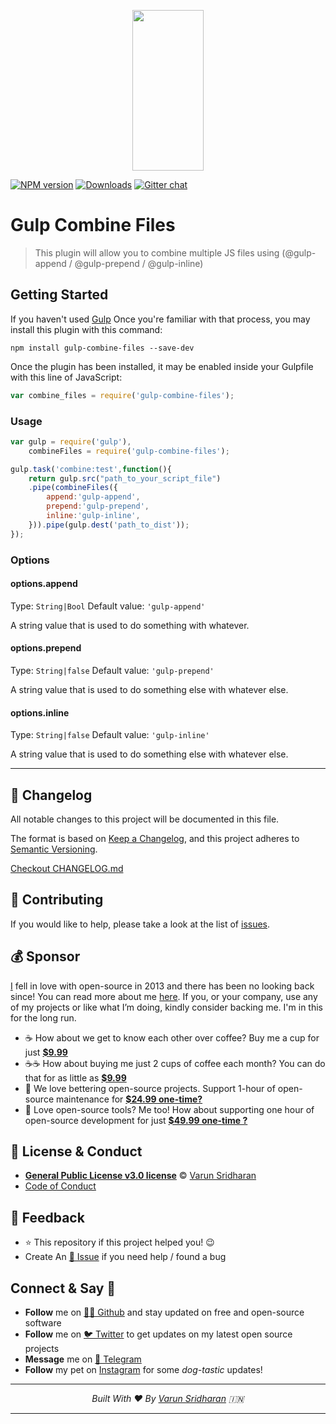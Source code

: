 <p align="center">
  <a href="http://gulpjs.com">
    <img height="257" width="114" src="https://raw.githubusercontent.com/gulpjs/artwork/master/gulp-2x.png">
  </a>
</p>

[![NPM version][npm-image]][npm-url] [![Downloads][downloads-image]][npm-url] [![Gitter chat][gitter-image]][gitter-url]


# Gulp Combine Files

> This plugin will allow you to combine multiple JS files using (@gulp-append / @gulp-prepend / @gulp-inline)

## Getting Started
If you haven't used [Gulp](http://gulpjs.com/) Once you're familiar with that process, you may install this plugin with this command:

```shell
npm install gulp-combine-files --save-dev
```

Once the plugin has been installed, it may be enabled inside your Gulpfile with this line of JavaScript:

```js
var combine_files = require('gulp-combine-files');
```


### Usage

```js
var gulp = require('gulp'),
    combineFiles = require('gulp-combine-files');

gulp.task('combine:test',function(){
	return gulp.src("path_to_your_script_file")
	.pipe(combineFiles({
	    append:'gulp-append',
	    prepend:'gulp-prepend',
	    inline:'gulp-inline',
	})).pipe(gulp.dest('path_to_dist'));
});
```

### Options

#### options.append
Type: `String|Bool`
Default value: `'gulp-append'`

A string value that is used to do something with whatever.

#### options.prepend
Type: `String|false`
Default value: `'gulp-prepend'`

A string value that is used to do something else with whatever else.

#### options.inline
Type: `String|false`
Default value: `'gulp-inline'`

A string value that is used to do something else with whatever else.

--- 

## 📝 Changelog
All notable changes to this project will be documented in this file.

The format is based on [Keep a Changelog](https://keepachangelog.com/en/1.0.0/),
and this project adheres to [Semantic Versioning](https://semver.org/spec/v2.0.0.html).

[Checkout CHANGELOG.md](/CHANGELOG.md)

## 🤝 Contributing
If you would like to help, please take a look at the list of [issues](issues/).

## 💰 Sponsor
[I][twitter] fell in love with open-source in 2013 and there has been no looking back since! You can read more about me [here][website].
If you, or your company, use any of my projects or like what I’m doing, kindly consider backing me. I'm in this for the long run.

- ☕ How about we get to know each other over coffee? Buy me a cup for just [**$9.99**][buymeacoffee]
- ☕️☕️ How about buying me just 2 cups of coffee each month? You can do that for as little as [**$9.99**][buymeacoffee]
- 🔰         We love bettering open-source projects. Support 1-hour of open-source maintenance for [**$24.99 one-time?**][paypal]
- 🚀         Love open-source tools? Me too! How about supporting one hour of open-source development for just [**$49.99 one-time ?**][paypal]

## 📜  License & Conduct
- [**General Public License v3.0 license**](LICENSE) © [Varun Sridharan](website)
- [Code of Conduct](code-of-conduct.md)

## 📣 Feedback
- ⭐ This repository if this project helped you! :wink:
- Create An [🔧 Issue](issues/) if you need help / found a bug

## Connect & Say 👋
- **Follow** me on [👨‍💻 Github][github] and stay updated on free and open-source software
- **Follow** me on [🐦 Twitter][twitter] to get updates on my latest open source projects
- **Message** me on [📠 Telegram][telegram]
- **Follow** my pet on [Instagram][sofythelabrador] for some _dog-tastic_ updates!

---

<p align="center">
<i>Built With ♥ By <a href="https://sva.onl/twitter"  target="_blank" rel="noopener noreferrer">Varun Sridharan</a> 🇮🇳 </i>
</p>

---

<!-- Personl Links -->
[paypal]: https://sva.onl/paypal
[buymeacoffee]: https://sva.onl/buymeacoffee
[sofythelabrador]: https://www.instagram.com/sofythelabrador/
[github]: https://sva.onl/github/
[twitter]: https://sva.onl/twitter/
[telegram]: https://sva.onl/telegram/
[email]: https://sva.onl/email
[website]: https://sva.onl/website/

<!-- Poser -->
[latest-stable-version-img]: https://poser.pugx.org/varunsridharan/php-autoloader/version
[latest-Unstable-version-img]: https://poser.pugx.org/varunsridharan/php-autoloader/v/unstable
[total-downloads-img]: https://poser.pugx.org/varunsridharan/php-autoloader/downloads
[Latest-Unstable-version-img]: https://poser.pugx.org/varunsridharan/php-autoloader/v/unstable
[license-img]: https://poser.pugx.org/varunsridharan/php-autoloader/license
[composerlock-img]: https://poser.pugx.org/varunsridharan/php-autoloader/composerlock
[wpcs-img]: https://img.shields.io/badge/WordPress-Standar-1abc9c.svg

[downloads-image]: http://img.shields.io/npm/dm/gulp-combine-files.svg
[npm-url]: https://www.npmjs.com/package/gulp-combine-files
[npm-image]: http://img.shields.io/npm/v/gulp-combine-files.svg
[gitter-url]: https://gitter.im/gulpjs/gulp
[gitter-image]: https://badges.gitter.im/gulpjs/gulp.svg
